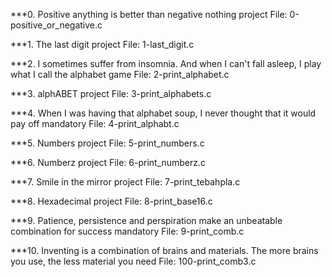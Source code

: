 ***0. Positive anything is better than negative nothing project
File: 0-positive_or_negative.c

***1. The last digit project
File: 1-last_digit.c

***2. I sometimes suffer from insomnia. And when I can't fall asleep, I play what I call the alphabet game
File: 2-print_alphabet.c

***3. alphABET project
File: 3-print_alphabets.c

***4. When I was having that alphabet soup, I never thought that it would pay off
mandatory
File: 4-print_alphabt.c

***5. Numbers project
File: 5-print_numbers.c

***6. Numberz project 
File: 6-print_numberz.c

***7. Smile in the mirror project
File: 7-print_tebahpla.c

***8. Hexadecimal project
File: 8-print_base16.c

***9. Patience, persistence and perspiration make an unbeatable combination for success
mandatory
File: 9-print_comb.c

***10. Inventing is a combination of brains and materials. The more brains you use, the less material you need
File: 100-print_comb3.c
